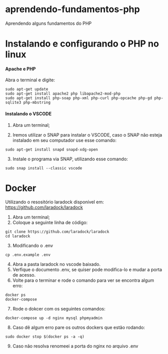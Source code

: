 # aprendendo-fundamentos-php
Aprendendo alguns fundamentos do PHP

<h1>Instalando e configurando o PHP no linux</h1>
<h4>Apache e PHP</h4>
Abra o terminal e digite:

```
sudo apt-get update
sudo apt-get install apache2 php libapache2-mod-php
sudo apt-get install php-soap php-xml php-curl php-opcache php-gd php-sqlite3 php-mbstring
```
<h4>Instalando o VSCODE</h4>

1. Abra um terminal;

2. Iremos utilizar o SNAP para instalar o VSCODE, caso o SNAP não esteja instalado em seu computador use esse comando:

```
sudo apt-get install snapd snapd-xdg-open
```

3. Instale o programa via SNAP, utilizando esse comando:

```
sudo snap install --classic vscode
```
<h1>Docker</h1>

Utilizando o resositório laradock disponível em: https://github.com/laradock/laradock

1. Abra um terminal;
2. Coloque a seguinte linha de código:

```
git clone https://github.com/laradock/laradock
cd laradock
```
3. Modificando o .env

```
cp .env.example .env
```

4. Abra a pasta laradock no vscode baixado.
5. Verfique o documento .env, se quiser pode modifica-lo e mudar a porta de acesso.
6. Volte para o terminar e rode o comando para ver se encontra algum erro:

```
docker ps
docker-compose
```
7. Rode o dokcer com os seguintes comandos:

```
docker-compose up -d nginx mysql phpmyadmin
```
8. Caso dê algum erro pare os outros dockers que estão rodando:

```
sudo docker stop $(docker ps -a -q)
```
9. Caso não resolva renomeei a porta do nginx no arquivo .env
